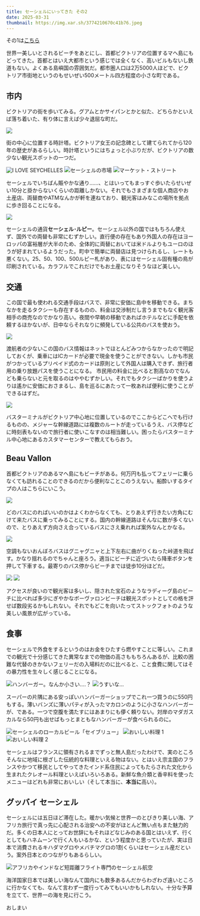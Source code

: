 ```yaml
---
title: セーシェルにいってきた その2
date: 2025-03-31
thumbnail: https://img.xar.sh/3774210670c41b76.jpeg
---
```


その1は[こちら](/post/1736517732/)

世界一美しいとされるビーチをあとにし、首都ビクトリアの位置するマヘ島にもどってきた。首都とはいえ大都市という感じでは全くなく、高いビルもないし鉄道もない。よくある島嶼国の雰囲気だ。都市圏人口は2万5000人ほどで、ビクトリア市街地というのもせいぜい500メートル四方程度の小さな町である。

## 市内

ビクトリアの街を歩いてみる。グアムとかサイパンとかと似た、どちらかといえば落ち着いた、有り体に言えば少々退屈な町だ。

![](https://img.xar.sh/b67c6ce546184d2f.jpeg)

街の中心に位置する時計塔。ビクトリア女王の記念碑として建てられてから120年の歴史があるらしい。時計塔というにはちょっと小ぶりだが、ビクトリアの数少ない観光スポットの一つだ。

![I LOVE SEYCHELLES](https://img.xar.sh/b560b46862909c5b.jpeg)
![セーシェルの市場](https://img.xar.sh/197a14377c6f6ad0.jpeg)
![マーケット・ストリート](https://img.xar.sh/571f12ca9ca65404.jpeg)

セーシェルでいちばん賑やかな通り……、とはいってもまっすぐ歩いたらせいぜい10分と掛からないくらいの距離しかない。それでもさまざまな個人商店やお土産店、両替商やATMなんかが軒を連ねており、観光客はみなこの場所を拠点に歩き回ることになる。

![](https://img.xar.sh/785729b7c0c68d46.jpeg)

セーシェルの通貨**セーシェル･ルピー**。セーシェル以外の国ではもちろん使えず、国外での両替も非常にむずかしい。直行便の存在もあり外国人の存在はヨーロッパの富裕層が大半のため、全体的に両替においては米ドルよりもユーロのほうが好まれているようだった。町中で簡単に両替店は見つけられるし、レートも悪くない。25、50、100、500ルピー札があり、表にはセーシェル固有種の鳥が印刷されている。カラフルでこれだけでもお土産になりそうなほど美しい。

## 交通

この国で最も使われる交通手段はバスで、非常に安価に島中を移動できる。まちなかを走るタクシーも存在するものの、料金は交渉制だし言うまでもなく観光客相手の商売なのでかなり高い。夜間や早朝の移動であればホテルなどに手配を依頼するほかないが、日中ならそれなりに頻発している公共のバスを使おう。

![](https://img.xar.sh/02346f5f23f44014.jpeg)

渡航者の少ないこの国のバス情報はネットでほとんどみつからなかったので明記しておくが、乗車にはICカードが必要で現金を使うことができない。しかも市民がつかっているプリペイド式のカードは原則として外国人は購入できず、旅行者用の乗り放題パスを使うことになる。
市民用の料金に比べると割高なのでなんども乗らないと元を取るのはややむずかしい。それでもタクシーばかりを使うよりは遙かに安価におさまるし、島を巡るにあたって一枚あれば便利に使うことができるはずだ。

![](https://img.xar.sh/8afa1a224411e48f.jpeg)

バスターミナルがビクトリア中心地に位置しているのでここからどこへでも行けるものの、メジャーな幹線道路には複数のルートが走っているうえ、バス停などに時刻表もないので旅行者に使いこなすのは相当難しい。困ったらバスターミナル中心地にあるカスタマーセンターで教えてもらおう。

## Beau Vallon

首都ビクトリアのあるマヘ島にもビーチがある。何万円も払ってフェリーに乗らなくても訪れることのできるのだから便利なことこのうえない。船酔いするタイプの人はこちらにいこう。

![](https://img.xar.sh/987fcd53a7ee0124.jpeg)

どのバスにのればいいのかはよくわからなくても、とりあえず行きたい方角にむけて来たバスに乗ってみることにする。国内の幹線道路はそんなに数が多くないので、とりあえず方向さえ合っているバスにさえ乗れれば案外なんとかなる。

![](https://img.xar.sh/da0915079eb4db76.jpeg)

空調もないおんぼろバスはグニャグニャと上下左右に曲がりくねった峠道を飛ばす。かなり揺れるのでちゃんと座ろう。適当にビーチに近づいたら降車ボタンを押して下車する。最寄りのバス停からビーチまでは徒歩10分ほどだ。

![](https://img.xar.sh/13323113b41a2ff6.jpeg)
![](https://img.xar.sh/77ba68b31f50179c.jpeg)

アクセスが良いので観光客は多いし、隠された宝石のようなラディーグ島のビーチに比べれば多少にぎやかなボーヴァロンビーチは観光スポットとしての格を評せば数段劣るかもしれない。それでもどこを向いたってストックフォトのような美しい風景が広がっている。

## 食事

セーシェルで外食をするというのはお金をひたすら燃やすことに等しい。これまでの観光で十分感じてきた異常なまでの物価の高さももちろんあるが、比較の困難な代替のきかないフェリーだの入場料だのに比べると、こと食費に関してはその暴力性を生々しく感じることになる。

![ハンバーガー。なんか小さい….？](https://img.xar.sh/5604bcfe3c7413c3.jpeg)
![うすいな…](https://img.xar.sh/3f330f289a705844.jpeg)

スーパーの片隅にある安っぽいハンバーガーショップでこれ一つ買うのに550円もする。薄いバンズに薄いパティが入ったマカロンのように小さなハンバーガーが、である。一つで空腹を満たすにはあまりにも儚く頼りない。対岸のマダガスカルなら50円も出せばもっとまともなハンバーガーが食べられるのに。

![セーシェルのローカルビール「セイブリュー」](https://img.xar.sh/3774210670c41b76.jpeg)
![おいしい料理 1](https://img.xar.sh/8fd11fbb35485315.jpeg)
![おいしい料理 2](https://img.xar.sh/da568aa8520ced5e.jpeg)

セーシェルはフランスに領有されるまでずっと無人島だったわけで、実のところそんなに地域に根ざした伝統的な料理といえる物はない。とはいえ宗主国のフランスやかつて移民としてやってきたインド系住民によってもたらされた文化から生まれたクレオール料理といえばいろいろある。新鮮な魚介類と香辛料を使ったメニューはどれも非常においしい（そして本当に、**本当に**高い）。

## グッバイ セーシェル

セーシェルには五日ほど滞在した。暖かい気候と世界一のとびきり美しい海、アフリカ旅行で真っ先に心配される治安への不安がほとんど無い点もまた魅力的だ。多くの日本人にとってお世辞にもそれほどなじみのある国とはいえず、行くとしてもハネムーンで行く人もいるかな、という程度かと思っていたが、実は日本で消費されるキハダマグロやメバチマグロの1割くらいはセーシェル産だという。案外日本とのつながりもあるらしい。

![アフリカやインドなど短距離フライト専門のセーシェル航空](https://img.xar.sh/067ea1c7ebd82c8d.jpeg)

海洋国家日本では美しい海なんて国内にも数多あるんだからわざわざ遠いところに行かなくても、なんて言わず一度行ってみてもいいかもしれない。十分な予算を立てて、世界一の海を見に行こう。

おしまい
